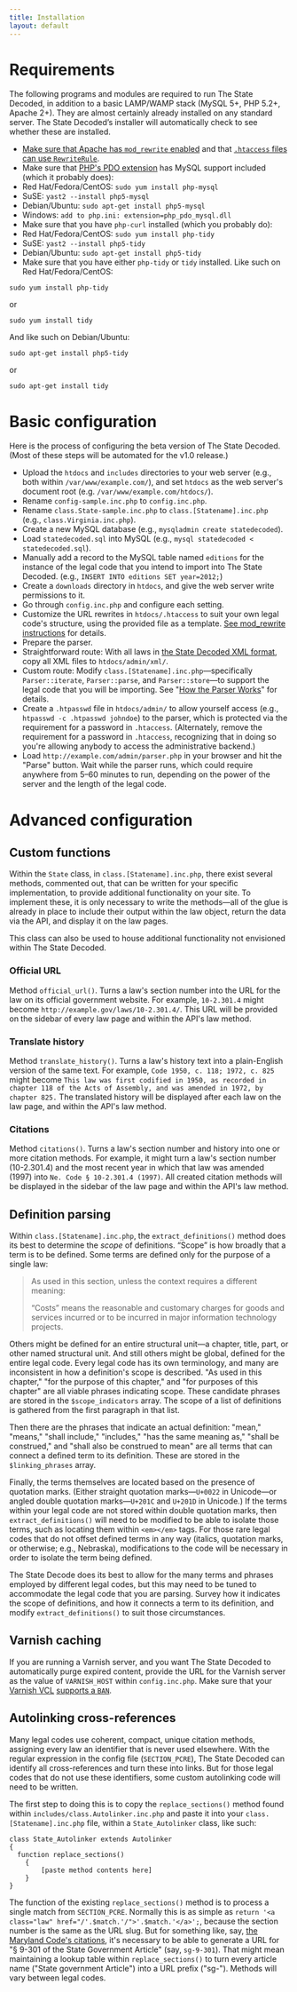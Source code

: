 ```yaml
---
title: Installation
layout: default
---
```


# Requirements

The following programs and modules are required to run The State Decoded, in addition to a basic LAMP/WAMP stack (MySQL 5+, PHP 5.2+, Apache 2+). They are almost certainly already installed on any standard server. The State Decoded’s installer will automatically check to see whether these are installed.

* <a href="http://stackoverflow.com/questions/9021425/how-to-check-if-mod-rewrite-is-enabled-in-php">Make sure that Apache has `mod_rewrite` enabled</a> and that <a href="https://help.ubuntu.com/community/EnablingUseOfApacheHtaccessFiles">`.htaccess` files can use `RewriteRule`</a>.
* Make sure that <a href="http://php.net/manual/en/book.pdo.php">PHP's PDO extension</a> has MySQL support included (which it probably does):
* Red Hat/Fedora/CentOS: `sudo yum install php-mysql`
* SuSE: `yast2 --install php5-mysql`
* Debian/Ubuntu: `sudo apt-get install php5-mysql`
* Windows: `add to php.ini: extension=php_pdo_mysql.dll`
* Make sure that you have `php-curl` installed (which you probably do):
* Red Hat/Fedora/CentOS: `sudo yum install php-tidy`
* SuSE: `yast2 --install php5-tidy`
* Debian/Ubuntu: `sudo apt-get install php5-tidy`
* Make sure that you have either `php-tidy` or `tidy` installed. Like such on Red Hat/Fedora/CentOS:


```
sudo yum install php-tidy
```

or

```
sudo yum install tidy
```

And like such on Debian/Ubuntu:

```
sudo apt-get install php5-tidy
```

or

```
sudo apt-get install tidy
```

# Basic configuration

Here is the process of configuring the beta version of The State Decoded. (Most of these steps will be automated for the v1.0 release.)

* Upload the `htdocs` and `includes` directories to your web server (e.g., both within `/var/www/example.com/`), and set `htdocs` as the web server's document root (e.g. `/var/www/example.com/htdocs/`).
* Rename `config-sample.inc.php` to `config.inc.php`.
* Rename `class.State-sample.inc.php` to `class.[Statename].inc.php` (e.g., `class.Virginia.inc.php`).
* Create a new MySQL database (e.g., `mysqladmin create statedecoded`).
* Load `statedecoded.sql` into MySQL (e.g., `mysql statedecoded < statedecoded.sql`).
* Manually add a record to the MySQL table named `editions` for the instance of the legal code that you intend to import into The State Decoded. (e.g., `INSERT INTO editions SET year=2012;`)
* Create a `downloads` directory in `htdocs`, and give the web server write permissions to it.
* Go through `config.inc.php` and configure each setting.
* Customize the URL rewrites in `htdocs/.htaccess` to suit your own legal code's structure, using the provided file as a template. [See mod_rewrite instructions](http://httpd.apache.org/docs/current/mod/mod_rewrite.html) for details.
* Prepare the parser.
* Straightforward route: With all laws in [the State Decoded XML format](xml-format.html), copy all XML files to `htdocs/admin/xml/`.
* Custom route: Modify `class.[Statename].inc.php`—specifically `Parser::iterate`, `Parser::parse`, and `Parser::store`—to support the legal code that you will be importing. See "[How the Parser Works](parser.html)" for details.
* Create a `.htpasswd` file in `htdocs/admin/` to allow yourself access (e.g., `htpasswd -c .htpasswd johndoe`) to the parser, which is protected via the requirement for a password in `.htaccess`. (Alternately, remove the requirement for a password in `.htaccess`, recognizing that in doing so you're allowing anybody to access the administrative backend.)
* Load `http://example.com/admin/parser.php` in your browser and hit the "Parse" button. Wait while the parser runs, which could require anywhere from 5–60 minutes to run, depending on the power of the server and the length of the legal code.


# Advanced configuration

## Custom functions

Within the `State` class, in `class.[Statename].inc.php`, there exist several methods, commented out, that can be written for your specific implementation, to provide additional functionality on your site. To implement these, it is only necessary to write the methods—all of the glue is already in place to include their output within the law object, return the data via the API, and display it on the law pages.

This class can also be used to house additional functionality not envisioned within The State Decoded.

### Official URL

Method `official_url()`. Turns a law's section number into the URL for the law on its official government website. For example, `10-2.301.4` might become `http://example.gov/laws/10-2.301.4/`. This URL will be provided on the sidebar of every law page and within the API's law method.

### Translate history

Method `translate_history()`. Turns a law's history text into a plain-English version of the same text. For example, `Code 1950, c. 118; 1972, c. 825` might become `This law was first codified in 1950, as recorded in chapter 118 of the Acts of Assembly, and was amended in 1972, by chapter 825.` The translated history will be displayed after each law on the law page, and within the API's law method.

### Citations

Method `citations()`. Turns a law's section number and history into one or more citation methods. For example, it might turn a law's section number (10-2.301.4) and the most recent year in which that law was amended (1997) into `Ne. Code § 10-2.301.4 (1997)`. All created citation methods will be displayed in the sidebar of the law page and within the API's law method.

## Definition parsing

Within `class.[Statename].inc.php`, the `extract_definitions()` method does its best to determine the *scope* of definitions. “Scope” is how broadly that a term is to be defined. Some terms are defined only for the purpose of a single law:

> As used in this section, unless the context requires a different meaning:
> 
> “Costs” means the reasonable and customary charges for goods and services incurred or to be incurred in major information technology projects.

Others might be defined for an entire structural unit—a chapter, title, part, or other named structural unit. And still others might be global, defined for the entire legal code. Every legal code has its own terminology, and many are inconsistent in how a definition's scope is described. "As used in this chapter," "for the purpose of this chapter," and "for purposes of this chapter" are all viable phrases indicating scope. These candidate phrases are stored in the `$scope_indicators` array. The scope of a list of definitions is gathered from the first paragraph in that list.

Then there are the phrases that indicate an actual definition: "mean," "means," "shall include," "includes," "has the same meaning as," "shall be construed," and "shall also be construed to mean" are all terms that can connect a defined term to its definition. These are stored in the `$linking_phrases` array.

Finally, the terms themselves are located based on the presence of quotation marks. (Either straight quotation marks—`U+0022` in Unicode—or angled double quotation marks—`U+201C` and `U+201D` in Unicode.) If the terms within your legal code are not stored within double quotation marks, then `extract_definitions()` will need to be modified to be able to isolate those terms, such as locating them within `<em></em>` tags. For those rare legal codes that do not offset defined terms in any way (italics, quotation marks, or otherwise; e.g., Nebraska), modifications to the code will be necessary in order to isolate the term being defined.

The State Decode does its best to allow for the many terms and phrases employed by different legal codes, but this may need to be tuned to accommodate the legal code that you are parsing. Survey how it indicates the scope of definitions, and how it connects a term to its definition, and modify `extract_definitions()` to suit those circumstances.

## Varnish caching

If you are running a Varnish server, and you want The State Decoded to automatically purge expired content, provide the URL for the Varnish server as the value of `VARNISH_HOST` within `config.inc.php`. Make sure that your [Varnish VCL](https://www.varnish-cache.org/docs/2.1/tutorial/vcl.html) [supports a `BAN`](https://www.varnish-cache.org/docs/3.0/tutorial/purging.html#bans).

## Autolinking cross-references

Many legal codes use coherent, compact, unique citation methods, assigning every law an identifier that is never used elsewhere. With the regular expression in the config file (`SECTION_PCRE`), The State Decoded can identify all cross-references and turn these into links. But for those legal codes that do not use these identifiers, some custom autolinking code will need to be written.

The first step to doing this is to copy the `replace_sections()` method found within `includes/class.Autolinker.inc.php` and paste it into your `class.[Statename].inc.php` file, within a `State_Autolinker` class, like such:

```
class State_Autolinker extends Autolinker
{
  function replace_sections()
    {
        [paste method contents here]
    }
}
```

The function of the existing `replace_sections()` method is to process a single match from `SECTION_PCRE`. Normally this is as simple as `return '<a class="law" href="/'.$match.'/">'.$match.'</a>';`, because the section number is the same as the URL slug. But for something like, say, [the Maryland Code's citations](https://github.com/statedecoded/law-identifier/blob/master/Maryland.md), it's necessary to be able to generate a URL for "§ 9-301 of the State Government Article" (say, `sg-9-301`). That might mean maintaining a lookup table within `replace_sections()` to turn every article name ("State government Article") into a URL prefix ("sg-"). Methods will vary between legal codes.
